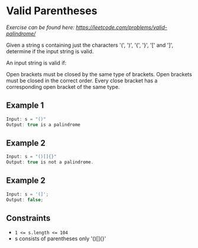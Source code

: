 # Valid Parentheses

_Exercise can be found here: <https://leetcode.com/problems/valid-palindrome/>_

Given a string s containing just the characters '(', ')', '{', '}', '[' and ']', determine if the input string is valid.

An input string is valid if:

Open brackets must be closed by the same type of brackets.
Open brackets must be closed in the correct order.
Every close bracket has a corresponding open bracket of the same type.

## Example 1

```javascript
Input: s = "()"
Output: true is a palindrome
```

## Example 2

```javascript
Input: s = "()[]{}"
Output: true is not a palindrome.
```

## Example 2

```javascript
Input: s = '(]';
Output: false;
```

## Constraints

- `1 <= s.length <= 104`
- s consists of parentheses only '()[]{}'
